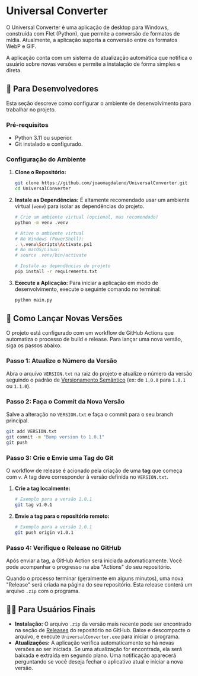 # Universal Converter

O Universal Converter é uma aplicação de desktop para Windows, construída com Flet (Python), que permite a conversão de formatos de mídia. Atualmente, a aplicação suporta a conversão entre os formatos WebP e GIF.

A aplicação conta com um sistema de atualização automática que notifica o usuário sobre novas versões e permite a instalação de forma simples e direta.

## 📝 Para Desenvolvedores

Esta seção descreve como configurar o ambiente de desenvolvimento para trabalhar no projeto.

### Pré-requisitos

-   Python 3.11 ou superior.
-   Git instalado e configurado.

### Configuração do Ambiente

1.  **Clone o Repositório:**
    ```bash
    git clone https://github.com/joaomagdaleno/UniversalConverter.git
    cd UniversalConverter
    ```

2.  **Instale as Dependências:**
    É altamente recomendado usar um ambiente virtual (`venv`) para isolar as dependências do projeto.
    ```bash
    # Crie um ambiente virtual (opcional, mas recomendado)
    python -m venv .venv

    # Ative o ambiente virtual
    # No Windows (PowerShell):
    . \.venv\Scripts\Activate.ps1
    # No macOS/Linux:
    # source .venv/bin/activate

    # Instale as dependências do projeto
    pip install -r requirements.txt
    ```

3.  **Execute a Aplicação:**
    Para iniciar a aplicação em modo de desenvolvimento, execute o seguinte comando no terminal:
    ```bash
    python main.py
    ```

## 🚀 Como Lançar Novas Versões

O projeto está configurado com um workflow de GitHub Actions que automatiza o processo de build e release. Para lançar uma nova versão, siga os passos abaixo.

### Passo 1: Atualize o Número da Versão

Abra o arquivo `VERSION.txt` na raiz do projeto e atualize o número da versão seguindo o padrão de [Versionamento Semântico](https://semver.org/lang/pt-BR/) (ex: de `1.0.0` para `1.0.1` ou `1.1.0`).

### Passo 2: Faça o Commit da Nova Versão

Salve a alteração no `VERSION.txt` e faça o commit para o seu branch principal.
```bash
git add VERSION.txt
git commit -m "Bump version to 1.0.1"
git push
```

### Passo 3: Crie e Envie uma Tag do Git

O workflow de release é acionado pela criação de uma **tag** que começa com `v`. A tag deve corresponder à versão definida no `VERSION.txt`.

1.  **Crie a tag localmente:**
    ```bash
    # Exemplo para a versão 1.0.1
    git tag v1.0.1
    ```

2.  **Envie a tag para o repositório remoto:**
    ```bash
    # Exemplo para a versão 1.0.1
    git push origin v1.0.1
    ```

### Passo 4: Verifique o Release no GitHub

Após enviar a tag, a GitHub Action será iniciada automaticamente. Você pode acompanhar o progresso na aba "Actions" do seu repositório.

Quando o processo terminar (geralmente em alguns minutos), uma nova "Release" será criada na página do seu repositório. Esta release conterá um arquivo `.zip` com o programa.

## 👨‍💻 Para Usuários Finais

-   **Instalação:** O arquivo `.zip` da versão mais recente pode ser encontrado na seção de [Releases](https://github.com/joaomagdaleno/UniversalConverter/releases) do repositório no GitHub. Baixe e descompacte o arquivo, e execute `UniversalConverter.exe` para iniciar o programa.
-   **Atualizações:** A aplicação verifica automaticamente se há novas versões ao ser iniciada. Se uma atualização for encontrada, ela será baixada e extraída em segundo plano. Uma notificação aparecerá perguntando se você deseja fechar o aplicativo atual e iniciar a nova versão.
